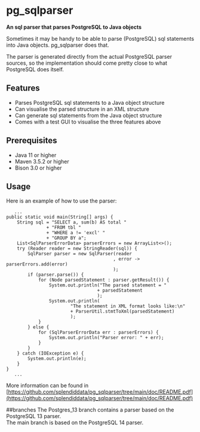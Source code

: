 # pg_sqlparser
**An sql parser that parses PostgreSQL to Java objects**

Sometimes it may be handy to be able to parse (PostgreSQL) sql statements into Java objects. pg_sqlparser does that.

The parser is generated directly from the actual PostgreSQL parser sources, so the implementation should come pretty close to what PostgreSQL does itself.

## Features
* Parses PostgreSQL sql statements to a Java object structure
* Can visualise the parsed structure in an XML structure
* Can generate sql statements from the Java object structure
* Comes with a test GUI to visualise the three features above

## Prerequisites
* Java 11 or higher
* Maven 3.5.2 or higher
* Bison 3.0 or higher

## Usage
Here is an example of how to use the parser:

```
   ...
public static void main(String[] args) {
    String sql = "SELECT a, sum(b) AS total "
               + "FROM tbl "
               + "WHERE a != 'excl' "
               + "GROUP BY a";
    List<SqlParserErrorData> parserErrors = new ArrayList<>();
    try (Reader reader = new StringReader(sql)) {
        SqlParser parser = new SqlParser(reader
                                        , error -> parserErrors.add(error)
                                        );
        if (parser.parse()) {
            for (Node parsedStatement : parser.getResult()) {
                System.out.println("The parsed statement = "
                                  + parsedStatement
                                  );
                System.out.println(
                        "The statement in XML format looks like:\n"
                        + ParserUtil.stmtToXml(parsedStatement)
                        );
            }
        } else {
            for (SqlParserErrorData err : parserErrors) {
                System.out.println("Parser error: " + err);
            }
        }
    } catch (IOException e) {
        System.out.println(e);
    }
}
   ...
```
More information can be found in [https://github.com/splendiddata/pg_sqlparser/tree/main/doc/README.pdf](https://github.com/splendiddata/pg_sqlparser/tree/main/doc/README.pdf)

##branches
The Postgres_13 branch contains a parser based on the PostgreSQL 13 parser.<br>
The main branch is based on the PostgreSQL 14 parser.
